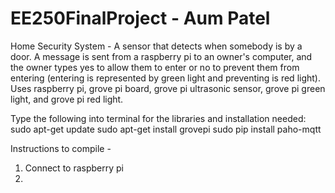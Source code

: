 # EE250FinalProject - Aum Patel

Home Security System - A sensor that detects when somebody is by a door. A message is sent from a raspberry pi to an owner's computer,
and the owner types yes to allow them to enter or no to prevent them from entering (entering is represented by green light and preventing is red light).
Uses raspberry pi, grove pi board, grove pi ultrasonic sensor, grove pi green light, and grove pi red light.

Type the following into terminal for the libraries and installation needed:
  sudo apt-get update
  sudo apt-get install grovepi
  sudo pip install paho-mqtt
  
Instructions to compile -
  1. Connect to raspberry pi
  2.
